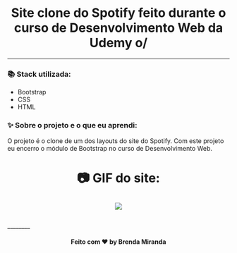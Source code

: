 <h1 align="center">
  Site clone do Spotify feito durante o curso de Desenvolvimento Web da Udemy o/
</h1>
<hr>
 
### 📚  Stack utilizada:
* Bootstrap
* CSS
* HTML

### ✨  Sobre o projeto e o que eu aprendi:
O projeto é o clone de um dos layouts do site do Spotify. Com este projeto eu encerro o módulo de Bootstrap no curso de Desenvolvimento Web.
<h1 align="center">
📷  GIF do site: <br />

![](screenshots/1.gif)
</h1>
________

<h4 align="center">
  Feito com ❤  by Brenda Miranda
</h4>
